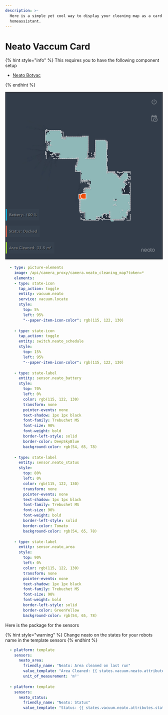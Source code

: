 ```yaml
---
description: >-
  Here is a simple yet cool way to display your cleaning map as a card in
  homeassistant.
---
```


# Neato Vaccum Card

{% hint style="info" %}
This requires you to have the following component setup

* [Neato Botvac](https://www.home-assistant.io/components/neato/)

{% endhint %}

![](.gitbook/assets/image%20%281%29.png)

```yaml
  - type: picture-elements
    image: /api/camera_proxy/camera.neato_cleaning_map?token=*
    elements:
    - type: state-icon
      tap_action: toggle
      entity: vacuum.neato
      service: vacuum.locate
      style:
        top: 5%
        left: 95%
        "--paper-item-icon-color": rgb(115, 122, 130)

    - type: state-icon
      tap_action: toggle
      entity: switch.neato_schedule
      style:
        top: 15%
        left: 95%
        "--paper-item-icon-color": rgb(115, 122, 130)

    - type: state-label
      entity: sensor.neato_battery
      style:
        top: 70%
        left: 0%
        color: rgb(115, 122, 130)
        transform: none
        pointer-events: none
        text-shadow: 1px 1px black
        font-family: Trebuchet MS
        font-size: 90%
        font-weight: bold
        border-left-style: solid
        border-color: DeepSkyBlue
        background-color: rgb(54, 65, 78)
        
    - type: state-label
      entity: sensor.neato_status
      style:
        top: 80%
        left: 0%
        color: rgb(115, 122, 130)
        transform: none
        pointer-events: none
        text-shadow: 1px 1px black
        font-family: Trebuchet MS
        font-size: 90%
        font-weight: bold
        border-left-style: solid
        border-color: Tomato
        background-color: rgb(54, 65, 78)

    - type: state-label
      entity: sensor.neato_area
      style:
        top: 90%
        left: 0%
        color: rgb(115, 122, 130)
        transform: none
        pointer-events: none
        text-shadow: 1px 1px black
        font-family: Trebuchet MS
        font-size: 90%
        font-weight: bold
        border-left-style: solid
        border-color: GreenYellow
        background-color: rgb(54, 65, 78)
```

Here is the package for the sensors

{% hint style="warning" %}
Change neato on the states for your robots name in the template sensors
{% endhint %}

```yaml
  - platform: template
    sensors:
      neato_area:
        friendly_name: "Neato: Area cleaned on last run"
        value_template: "Area Cleaned: {{ states.vacuum.neato.attributes.clean_area | round(1) }}"
        unit_of_measurement: 'm²'

  - platform: template
    sensors:
      neato_status:
        friendly_name: "Neato: Status"
        value_template: "Status: {{ states.vacuum.neato.attributes.status }}"
```

